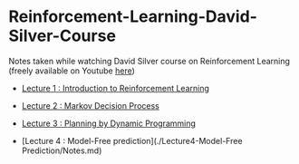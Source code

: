 # Reinforcement-Learning-David-Silver-Course
Notes taken while watching David Silver course on Reinforcement Learning (freely available on Youtube [here](https://www.youtube.com/watch?v=2pWv7GOvuf0&amp;list=PLqYmG7hTraZDM-OYHWgPebj2MfCFzFObQ))


* [Lecture 1 :  Introduction to Reinforcement Learning](./Lecture1-IntroductiontoReinforcementLearning/Notes.md) 

* [Lecture 2 : Markov Decision Process](./Lecture2-MDP/Notes.md) 

* [Lecture 3 : Planning by Dynamic Programming](./Lecture3-PlanningByDynamicProgramming/Notes.md) 

* [Lecture 4 : Model-Free prediction](./Lecture4-Model-Free Prediction/Notes.md) 
